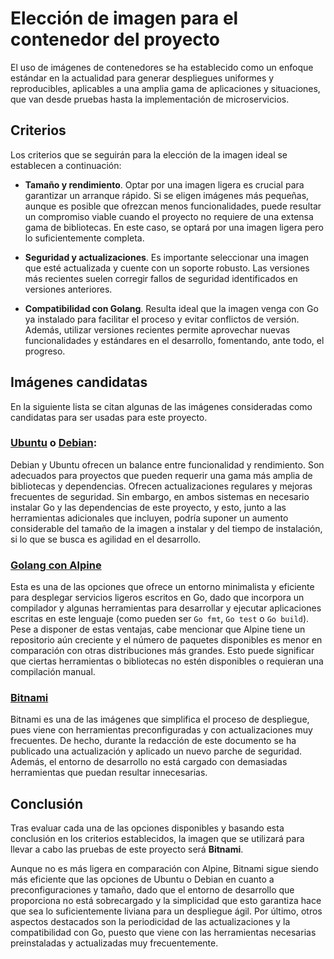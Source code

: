 # Elección de imagen para el contenedor del proyecto

El uso de imágenes de contenedores se ha establecido como un enfoque estándar en la actualidad para generar despliegues uniformes y reproducibles, aplicables a una amplia gama de aplicaciones y situaciones, que van desde pruebas hasta la implementación de microservicios.

## Criterios
Los criterios que se seguirán para la elección de la imagen ideal se establecen a continuación: 

- **Tamaño y rendimiento**. Optar por una imagen ligera es crucial para garantizar un arranque rápido. Si se eligen imágenes más pequeñas, aunque es posible que ofrezcan menos funcionalidades, puede resultar un compromiso viable cuando el proyecto no requiere de una extensa gama de bibliotecas. En este caso, se optará por una imagen ligera pero lo suficientemente completa.

- **Seguridad y actualizaciones**. Es importante seleccionar una imagen que esté actualizada y cuente con un soporte robusto. Las versiones más recientes suelen corregir fallos de seguridad identificados en versiones anteriores.

- **Compatibilidad con Golang**. Resulta ideal que la imagen venga con Go ya instalado para facilitar el proceso y evitar conflictos de versión. Además, utilizar versiones recientes permite aprovechar nuevas funcionalidades y estándares en el desarrollo, fomentando, ante todo, el progreso.

## Imágenes candidatas
En la siguiente lista se citan algunas de las imágenes consideradas como candidatas para ser usadas para este proyecto.

### [Ubuntu](https://hub.docker.com/_/ubuntu) o [Debian](https://hub.docker.com/_/debian):
Debian y Ubuntu ofrecen un balance entre funcionalidad y rendimiento. Son adecuados para proyectos que pueden requerir una gama más amplia de bibliotecas y dependencias. Ofrecen actualizaciones regulares y mejoras frecuentes de seguridad. Sin embargo, en ambos sistemas en necesario instalar Go y las dependencias de este proyecto, y esto, junto a las herramientas adicionales que incluyen, podría suponer un aumento considerable del tamaño de la imagen a instalar y del tiempo de instalación, si lo que se busca es agilidad en el desarrollo.

### [Golang con Alpine](https://hub.docker.com/_/alpine)
Esta es una de las opciones que ofrece un entorno minimalista y eficiente para desplegar servicios ligeros escritos en Go, dado que incorpora un compilador y algunas herramientas para desarrollar y ejecutar aplicaciones escritas en este lenguaje (como pueden ser `Go fmt`, `Go test` o `Go build`). Pese a disponer de estas ventajas, cabe mencionar que Alpine tiene un repositorio aún creciente y el número de paquetes disponibles es menor en comparación con otras distribuciones más grandes. Esto puede significar que ciertas herramientas o bibliotecas no estén disponibles o requieran una compilación manual.

### [Bitnami](https://hub.docker.com/r/bitnami/golang)
Bitnami es una de las imágenes que simplifica el proceso de despliegue, pues viene con herramientas preconfiguradas y con actualizaciones muy frecuentes. De hecho, durante la redacción de este documento se ha publicado una actualización y aplicado un nuevo parche de seguridad. Además, el entorno de desarrollo no está cargado con demasiadas herramientas que puedan resultar innecesarias.

## Conclusión 
Tras evaluar cada una de las opciones disponibles y basando esta conclusión en los criterios establecidos, la imagen que se utilizará para llevar a cabo las pruebas de este proyecto será **Bitnami**.

Aunque no es más ligera en comparación con Alpine, Bitnami sigue siendo más eficiente que las opciones de Ubuntu o Debian en cuanto a preconfiguraciones y tamaño, dado que el entorno de desarrollo que proporciona no está sobrecargado y la simplicidad que esto garantiza hace que sea lo suficientemente liviana para un despliegue ágil. Por último, otros aspectos destacados son la periodicidad de las actualizaciones y la compatibilidad con Go, puesto que viene con las herramientas necesarias preinstaladas y actualizadas muy frecuentemente.